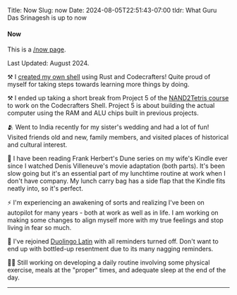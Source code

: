 Title: Now
Slug: now
Date: 2024-08-05T22:51:43-07:00
tldr: What Guru Das Srinagesh is up to now

#### Now

This is a [/now page](https://nownownow.com/about).

Last Updated: August 2024.

⚒️  I [created my own shell]({filename}/blog/codecrafters-build-your-own-shell.md)
using Rust and Codecrafters! Quite proud of myself for taking steps towards learning
more things by doing.

⚒️  I ended up taking a short break from Project 5 of the [NAND2Tetris
course](https://www.nand2tetris.org/) to work on the Codecrafters Shell. Project 5
is about building the actual computer using the RAM and ALU chips built in previous
projects.

🫂 Went to India recently for my sister's wedding and had a lot of fun! Visited
friends old and new, family members, and visited places of historical and cultural
interest.

📖 I have been reading Frank Herbert's Dune series on my wife's Kindle ever since I
watched Denis Villeneuve's movie adaptation (both parts). It's been slow going but
it's an essential part of my lunchtime routine at work when I don't have company. My
lunch carry bag has a side flap that the Kindle fits neatly into, so it's perfect.

⚡ I'm experiencing an awakening of sorts and realizing I've been on autopilot for
many years - both at work as well as in life. I am working on making some changes to
align myself more with my true feelings and stop living in fear so much.

🦉 I've rejoined [Duolingo Latin](https://www.duolingo.com/course/la/en/Learn-Latin)
with all reminders turned off. Don't want to end up with bottled-up resentment due to
its many nagging reminders.

🏋🏾 Still working on developing a daily routine involving some physical exercise,
meals at the "proper" times, and adequate sleep at the end of the day.

---
